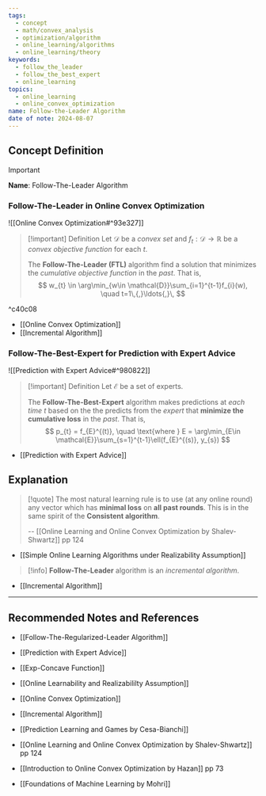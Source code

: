 ```yaml
---
tags:
  - concept
  - math/convex_analysis
  - optimization/algorithm
  - online_learning/algorithms
  - online_learning/theory
keywords:
  - follow_the_leader
  - follow_the_best_expert
  - online_learning
topics:
  - online_learning
  - online_convex_optimization
name: Follow-the-Leader Algorithm
date of note: 2024-08-07
---
```


## Concept Definition

>[!important]
>**Name**: Follow-The-Leader Algorithm

### Follow-The-Leader in Online Convex Optimization

![[Online Convex Optimization#^93e327]]

>[!important] Definition
>Let $\mathcal{D}$ be a *convex set* and $f_{t}: \mathcal{D} \to \mathbb{R}$ be a *convex objective function* for each $t$.
>
>The **Follow-The-Leader (FTL)** algorithm find a solution that minimizes the *cumulative objective function* in the *past*. That is,
>$$
> w_{t} \in \arg\min_{w\in \mathcal{D}}\sum_{i=1}^{t-1}f_{i}(w), \quad t=1\,{,}\ldots{,}\,
>$$

^c40c08

- [[Online Convex Optimization]]
- [[Incremental Algorithm]]

### Follow-The-Best-Expert for Prediction with Expert Advice

![[Prediction with Expert Advice#^980822]]


>[!important] Definition
>Let $\mathcal{E}$ be a set of experts. 
>
>The **Follow-The-Best-Expert** algorithm makes predictions at *each time* $t$ based on the the predicts from the *expert* that **minimize the cumulative loss** in the *past*. That is,
>$$
> p_{t} = f_{E}^{(t)}, \quad \text{where } E = \arg\min_{E\in \mathcal{E}}\sum_{s=1}^{t-1}\ell(f_{E}^{(s)}, y_{s})
>$$

- [[Prediction with Expert Advice]]

## Explanation

>[!quote]
>The most natural learning rule is to use (at any online round) any vector which has **minimal loss** on **all past rounds**. This is in the same spirit of the **Consistent algorithm**.
>
>-- [[Online Learning and Online Convex Optimization by Shalev-Shwartz]] pp 124

- [[Simple Online Learning Algorithms under Realizability Assumption]]

>[!info]
>**Follow-The-Leader** algorithm is an *incremental algorithm*. 

- [[Incremental Algorithm]]




-----------
##  Recommended Notes and References

- [[Follow-The-Regularized-Leader Algorithm]]

- [[Prediction with Expert Advice]]
- [[Exp-Concave Function]]

- [[Online Learnability and Realizabililty Assumption]]
- [[Online Convex Optimization]]
- [[Incremental Algorithm]]



- [[Prediction Learning and Games by Cesa-Bianchi]]
- [[Online Learning and Online Convex Optimization by Shalev-Shwartz]] pp 124
- [[Introduction to Online Convex Optimization by Hazan]] pp 73
- [[Foundations of Machine Learning by Mohri]]